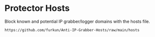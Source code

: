 # Protector Hosts
Block known and potential IP grabber/logger domains with the hosts file.

```sh
https://github.com/furkun/Anti-IP-Grabber-Hosts/raw/main/hosts
```
